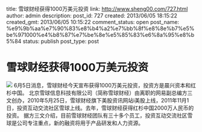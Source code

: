 title: 雪球财经获得1000万美元投资
link: http://www.sheng00.com/727.html
author: admin
description: 
post_id: 727
created: 2013/06/05 18:15:22
created_gmt: 2013/06/05 10:15:22
comment_status: open
post_name: %e9%9b%aa%e7%90%83%e8%b4%a2%e7%bb%8f%e8%8e%b7%e5%be%971000%e4%b8%87%e7%be%8e%e5%85%83%e6%8a%95%e8%b5%84
status: publish
post_type: post

# 雪球财经获得1000万美元投资

![](/wp-content/uploads/2013/06/Img378099437.jpg) 6月5日消息，雪球财经今天宣布获得1000万美元投资，投资方是晨兴资本和红杉中国。 北京雪球信息科技有限公司（简称雪球财经）由离职的网易副总编方三文创办，2010年5月25日，雪球财经旗下美股资讯网站i美股上线，2011年11月1日，投资互动交流社区雪球上线。去年，雪球财经获得红杉中国2000万人民币的投资。 据方三文介绍，目前雪球财经团队有三十多个员工，投资互动交流社区雪球是公司专注重点，新的融资将用于产品研发和人力资源。